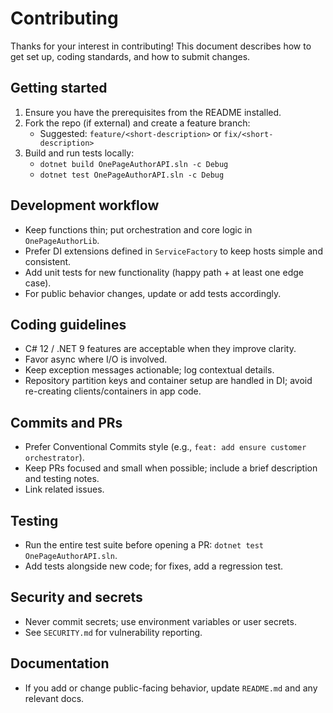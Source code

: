 # Contributing

Thanks for your interest in contributing! This document describes how to get set up, coding standards, and how to submit changes.

## Getting started

1. Ensure you have the prerequisites from the README installed.
2. Fork the repo (if external) and create a feature branch:
   - Suggested: `feature/<short-description>` or `fix/<short-description>`
3. Build and run tests locally:
   - `dotnet build OnePageAuthorAPI.sln -c Debug`
   - `dotnet test OnePageAuthorAPI.sln -c Debug`

## Development workflow

- Keep functions thin; put orchestration and core logic in `OnePageAuthorLib`.
- Prefer DI extensions defined in `ServiceFactory` to keep hosts simple and consistent.
- Add unit tests for new functionality (happy path + at least one edge case).
- For public behavior changes, update or add tests accordingly.

## Coding guidelines

- C# 12 / .NET 9 features are acceptable when they improve clarity.
- Favor async where I/O is involved.
- Keep exception messages actionable; log contextual details.
- Repository partition keys and container setup are handled in DI; avoid re-creating clients/containers in app code.

## Commits and PRs

- Prefer Conventional Commits style (e.g., `feat: add ensure customer orchestrator`).
- Keep PRs focused and small when possible; include a brief description and testing notes.
- Link related issues.

## Testing

- Run the entire test suite before opening a PR: `dotnet test OnePageAuthorAPI.sln`.
- Add tests alongside new code; for fixes, add a regression test.

## Security and secrets

- Never commit secrets; use environment variables or user secrets.
- See `SECURITY.md` for vulnerability reporting.

## Documentation

- If you add or change public-facing behavior, update `README.md` and any relevant docs.
